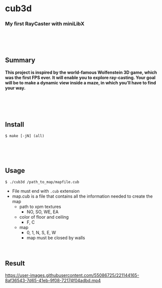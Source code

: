 # cub3d
### My first RayCaster with miniLibX
<br/><br/><br/>

## Summary
#### This project is inspired by the world-famous Wolfenstein 3D game, which was the first FPS ever. It will enable you to explore ray-casting. Your goal will be to make a dynamic view inside a maze, in which you’ll have to find your way.
<br/><br/><br/>

## Install
	$ make [-jN] (all)
<br/><br/><br/>

## Usage
	$ ./cub3d /path_to_map/mapfile.cub
* File must end with `.cub` extension
* map.cub is a file that contains all the information needed to create the map
	* path to xpm textures
		* NO, SO, WE, EA
	* color of floor and ceiling
		* F, C
	* map
		* 0, 1, N, S, E, W
		* map must be closed by walls
<br/><br/><br/>

## Result
https://user-images.githubusercontent.com/55086725/221144165-8af36543-7d65-41eb-9f08-72174f04adbd.mp4
